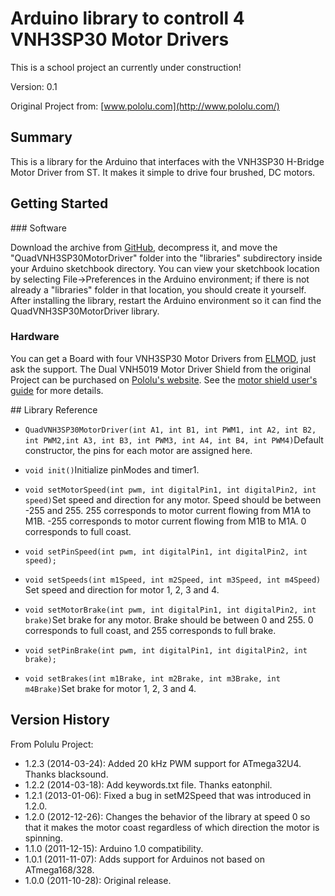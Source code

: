 # Arduino library to controll 4 VNH3SP30 Motor Drivers

This is a school project an currently under construction!

Version: 0.1

Original Project from:
[www.pololu.com](http://www.pololu.com/)

## Summary

This is a library for the Arduino that interfaces with the VNH3SP30 H-Bridge Motor Driver from ST. It makes it simple to drive four brushed, DC motors.

## Getting Started

### Software

Download the archive from [GitHub](http://github.com/v0tti/Quad-VNH3SP30-Motor-Driver), decompress it, and move the "QuadVNH3SP30MotorDriver" folder into the "libraries" subdirectory inside your Arduino sketchbook directory. You can view your sketchbook location by selecting File->Preferences in the Arduino environment; if there is not already a "libraries" folder in that location, you should create it yourself. After installing the library, restart the Arduino environment so it can find the QuadVNH3SP30MotorDriver library.

### Hardware

You can get a Board with four VNH3SP30 Motor Drivers from [ELMOD](http://elmod.eu), just ask the support.
The Dual VNH5019 Motor Driver Shield from the original Project can be purchased on [Pololu's website](http://www.pololu.com/catalog/product/2507). See the [motor shield user's guide](http://www.pololu.com/docs/0J49) for more details.

## Library Reference


- ```QuadVNH3SP30MotorDriver(int A1, int B1, int PWM1, int A2, int B2, int PWM2,int A3, int B3, int PWM3, int A4, int B4, int PWM4)```Default constructor, the pins for each motor are assigned here.

- ```void init()```Initialize pinModes and timer1.

- ```void setMotorSpeed(int pwm, int digitalPin1, int digitalPin2, int speed)```Set speed and direction for any motor. Speed should be between -255 and 255. 255 corresponds to motor current flowing from M1A to M1B. -255 corresponds to motor current flowing from M1B to M1A.  0 corresponds to full coast.
- ```void setPinSpeed(int pwm, int digitalPin1, int digitalPin2, int speed);```
- ```void setSpeeds(int m1Speed, int m2Speed, int m3Speed, int m4Speed)``` Set speed and direction for motor 1, 2, 3 and 4. 

- ```void setMotorBrake(int pwm, int digitalPin1, int digitalPin2, int brake)```Set brake for any motor. Brake should be between 0 and 255. 0 corresponds to full coast, and 255 corresponds to full brake.
- ```void setPinBrake(int pwm, int digitalPin1, int digitalPin2, int brake);```
- ```void setBrakes(int m1Brake, int m2Brake, int m3Brake, int m4Brake)```Set brake for motor 1, 2, 3 and 4.

## Version History

From Polulu Project:

- 1.2.3 (2014-03-24): Added 20 kHz PWM support for ATmega32U4. Thanks blacksound.
- 1.2.2 (2014-03-18): Add keywords.txt file. Thanks eatonphil.
- 1.2.1 (2013-01-06): Fixed a bug in setM2Speed that was introduced in 1.2.0.
- 1.2.0 (2012-12-26): Changes the behavior of the library at speed 0 so that it makes the motor coast regardless of which direction the motor is spinning.
- 1.1.0 (2011-12-15): Arduino 1.0 compatibility.
- 1.0.1 (2011-11-07): Adds support for Arduinos not based on ATmega168/328.
- 1.0.0 (2011-10-28): Original release.
